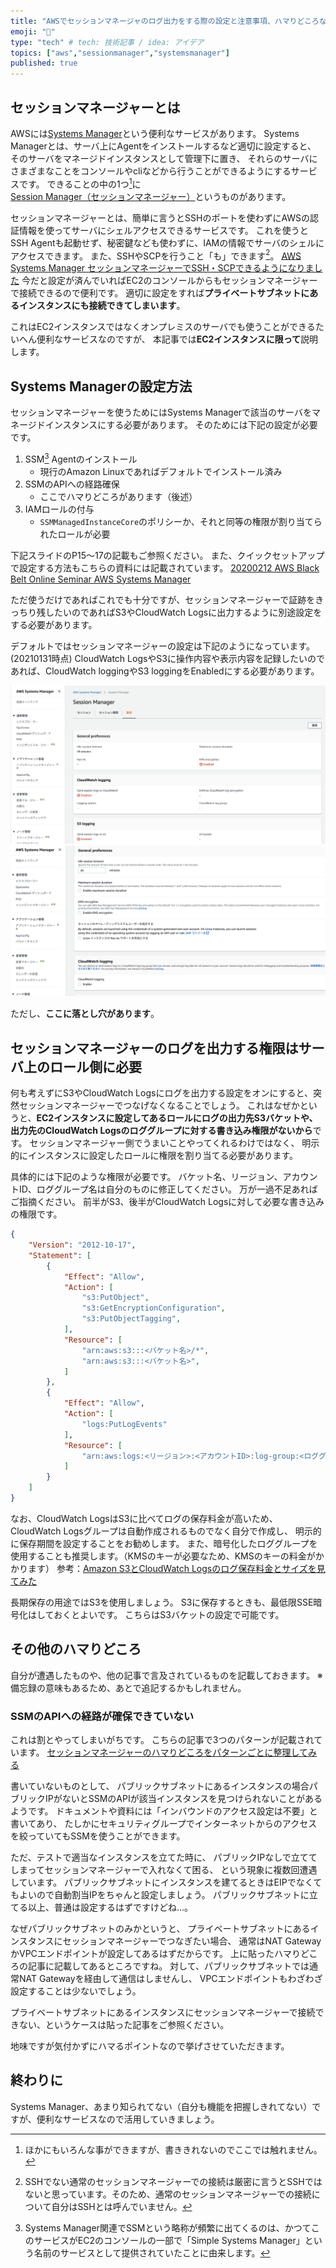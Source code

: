 ```yaml
---
title: "AWSでセッションマネージャのログ出力をする際の設定と注意事項、ハマりどころなど"
emoji: "🤔"
type: "tech" # tech: 技術記事 / idea: アイデア
topics: ["aws","sessionmanager","systemsmanager"]
published: true
---
```


## セッションマネージャーとは

AWSには[Systems Manager](https://aws.amazon.com/jp/systems-manager/)という便利なサービスがあります。
Systems Managerとは、サーバ上にAgentをインストールするなど適切に設定すると、
そのサーバをマネージドインスタンスとして管理下に置き、
それらのサーバにさまざまなことをコンソールやcliなどから行うことができるようにするサービスです。
できることの中の1つ[^1]に[Session Manager（セッションマネージャー）](https://docs.aws.amazon.com/ja_jp/systems-manager/latest/userguide/session-manager.html)というものがあります。

セッションマネージャーとは、簡単に言うとSSHのポートを使わずにAWSの認証情報を使ってサーバにシェルアクセスできるサービスです。
これを使うとSSH Agentも起動せず、秘密鍵なども使わずに、IAMの情報でサーバのシェルにアクセスできます。
また、SSHやSCPを行うこと「も」できます[^2]。
[AWS Systems Manager セッションマネージャーでSSH・SCPできるようになりました](https://dev.classmethod.jp/articles/session-manager-launches-tunneling-support-for-ssh-and-scp/)
今だと設定が済んでいればEC2のコンソールからもセッションマネージャーで接続できるので便利です。
適切に設定をすれば**プライベートサブネットにあるインスタンスにも接続できてしまいます**。

これはEC2インスタンスではなくオンプレミスのサーバでも使うことができるたいへん便利なサービスなのですが、
本記事では**EC2インスタンスに限って**説明します。

## Systems Managerの設定方法

セッションマネージャーを使うためにはSystems Managerで該当のサーバをマネージドインスタンスにする必要があります。
そのためには下記の設定が必要です。

1. SSM[^3] Agentのインストール
   - 現行のAmazon Linuxであればデフォルトでインストール済み
2. SSMのAPIへの経路確保
   - ここでハマりどころがあります（後述）
3. IAMロールの付与
   - `SSMManagedInstanceCore`のポリシーか、それと同等の権限が割り当てられたロールが必要

下記スライドのP15〜17の記載もご参照ください。
また、クイックセットアップで設定する方法もこちらの資料には記載されています。
[20200212 AWS Black Belt Online Seminar AWS Systems Manager](https://www.slideshare.net/AmazonWebServicesJapan/20200212-aws-black-belt-online-seminar-aws-systems-manager)

ただ使うだけであればこれでも十分ですが、セッションマネージャーで証跡をきっちり残したいのであればS3やCloudWatch Logsに出力するように別途設定をする必要があります。

デフォルトではセッションマネージャーの設定は下記のようになっています。(20210131時点)
CloudWatch LogsやS3に操作内容や表示内容を記録したいのであれば、CloudWatch loggingやS3 loggingをEnabledにする必要があります。

![セッションマネージャーの設定1](/images/SessionManagerSetting1.png)
![セッションマネージャーの設定2](/images/SessionManagerSetting2.png)

ただし、**ここに落とし穴があります**。

## セッションマネージャーのログを出力する権限はサーバ上のロール側に必要

何も考えずにS3やCloudWatch Logsにログを出力する設定をオンにすると、突然セッションマネージャーでつなげなくなることでしょう。
これはなぜかというと、**EC2インスタンスに設定してあるロールにログの出力先S3バケットや、出力先のCloudWatch Logsのロググループに対する書き込み権限がないから**です。
セッションマネージャー側でうまいことやってくれるわけではなく、
明示的にインスタンスに設定したロールに権限を割り当てる必要があります。

具体的には下記のような権限が必要です。
バケット名、リージョン、アカウントID、ロググループ名は自分のものに修正してください。
万が一過不足あればご指摘ください。
前半がS3、後半がCloudWatch Logsに対して必要な書き込みの権限です。

```json
{
    "Version": "2012-10-17",
    "Statement": [
        {
            "Effect": "Allow",
            "Action": [
                "s3:PutObject",
                "s3:GetEncryptionConfiguration",
                "s3:PutObjectTagging",
            ],
            "Resource": [
                "arn:aws:s3:::<バケット名>/*",
                "arn:aws:s3:::<バケット名>",
            ]
        },
        {
            "Effect": "Allow",
            "Action": [
                "logs:PutLogEvents"
            ],
            "Resource": [
                "arn:aws:logs:<リージョン>:<アカウントID>:log-group:<ロググループ名>*"
            ]
        }
    ]
}
```

なお、CloudWatch LogsはS3に比べてログの保存料金が高いため、
CloudWatch Logsグループは自動作成されるものでなく自分で作成し、
明示的に保存期間を設定することをお勧めします。
また、暗号化したロググループを使用することも推奨します。（KMSのキーが必要なため、KMSのキーの料金がかかります）
参考：[Amazon S3とCloudWatch Logsのログ保存料金とサイズを見てみた](https://dev.classmethod.jp/articles/compare-archive-cost-cloudwatchlogs-s3/)

長期保存の用途ではS3を使用しましょう。
S3に保存するときも、最低限SSE暗号化はしておくとよいです。
こちらはS3バケットの設定で可能です。

## その他のハマりどころ

自分が遭遇したものや、他の記事で言及されているものを記載しておきます。
※備忘録の意味もあるため、あとで追記するかもしれません。

### SSMのAPIへの経路が確保できていない

これは割とやってしまいがちです。
こちらの記事で3つのパターンが記載されています。
[セッションマネージャーのハマりどころをパターンごとに整理してみる](https://dev.classmethod.jp/articles/session-manager-pattern/)

書いていないものとして、
パブリックサブネットにあるインスタンスの場合パブリックIPがないとSSMのAPIが該当インスタンスを見つけられないことがあるようです。
ドキュメントや資料には「インバウンドのアクセス設定は不要」と書いてあり、
たしかにセキュリティグループでインターネットからのアクセスを絞っていてもSSMを使うことができます。

ただ、テストで適当なインスタンスを立てた時に、
パブリックIPなしで立ててしまってセッションマネージャーで入れなくて困る、
という現象に複数回遭遇しています。
パブリックサブネットにインスタンスを建てるときはEIPでなくてもよいので自動割当IPをちゃんと設定しましょう。
パブリックサブネットに立てる以上、普通は設定するはずですけどね…。

なぜパブリックサブネットのみかというと、
プライベートサブネットにあるインスタンスにセッションマネージャーでつなぎたい場合、
通常はNAT GatewayかVPCエンドポイントが設定してあるはずだからです。
上に貼ったハマりどころの記事に記載してあるところですね。
対して、パブリックサブネットでは通常NAT Gatewayを経由して通信はしませんし、
VPCエンドポイントもわざわざ設定することは少ないでしょう。

プライベートサブネットにあるインスタンスにセッションマネージャーで接続できない、というケースは貼った記事をご参照ください。

地味ですが気付かずにハマるポイントなので挙げさせていただきます。

## 終わりに

Systems Manager、あまり知られてない（自分も機能を把握しきれてない）ですが、便利なサービスなので活用していきましょう。

[^1]: ほかにもいろんな事ができますが、書ききれないのでここでは触れません。
[^2]: SSHでない通常のセッションマネージャーでの接続は厳密に言うとSSHではないと思っています。そのため、通常のセッションマネージャーでの接続について自分はSSHとは呼んでいません。
[^3]: Systems Manager関連でSSMという略称が頻繁に出てくるのは、かつてこのサービスがEC2のコンソールの一部で「Simple Systems Manager」という名前のサービスとして提供されていたことに由来します。
